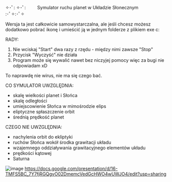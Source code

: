✧･ﾟ: ✧･ﾟ: 　　 
 Symulator ruchu planet w Układzie Słonecznym 　　         
                                         :･ﾟ✧:･ﾟ✧

Wersja ta jest całkowicie samowystarczalna, 
ale jeśli chcesz możesz dodatkowo pobrać ikonę 
i umieścić ją w jednym folderze z plikiem exe c:

RADY:
1. Nie wciskaj "Start" dwa razy z rzędu - między nimi zawsze "Stop"
2. Przycisk "Wyczyść" nie działa
3. Program może się wywalić nawet bez niczyjej pomocy więc za bugi nie odpowiadam xD

To naprawdę nie wirus, nie ma się czego bać.

CO SYMULATOR UWZGLĘDNIA:
- skalę wielkości planet i Słońca
- skalę odległości
- umiejscowienie Słońca w mimośrodzie elips
- eliptyczne spłaszczenie orbit
- średnią prędkość planet

CZEGO NIE UWZGLĘDNIA:
- nachylenia orbit do ekliptyki 
- ruchów Słońca wokół środka grawitacji układu
- wzajemnego oddziaływania grawitacyjnego elementów układu
- prędkości kątowej
- Saturna

![image](https://user-images.githubusercontent.com/74205927/183147689-5195e5b2-14dd-4a4c-8bb7-645de59952c6.png)
https://docs.google.com/presentation/d/16-TMFS5BC_7Y7fjRGQgvO02DmemcVedGcHWO4wUWJO4/edit?usp=sharing

